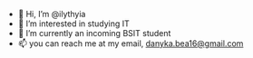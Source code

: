 - 👋 Hi, I’m @ilythyia
- 👀 I’m interested in studying IT
- 🌱 I’m currently an incoming BSIT student
- 📫 you can reach me at my email, danyka.bea16@gmail.com


<!---
ilythyia/ilythyia is a ✨ special ✨ repository because its `README.md` (this file) appears on your GitHub profile.
You can click the Preview link to take a look at your changes.
--->
